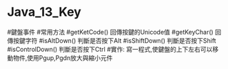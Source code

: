 # Java_13_Key
#鍵盤事件
#常用方法
#getKetCode() 回傳按鍵的Unicode值
#getKeyChar() 回傳按鍵字符
#isAltDown() 判斷是否按下Alt
#isShiftDown() 判斷是否按下Shift
#isControlDown() 判斷是否按下Ctrl
#實作: 寫一程式,使鍵盤的上下左右可以移動物件,使用Pgup,Pgdn放大與縮小元件
